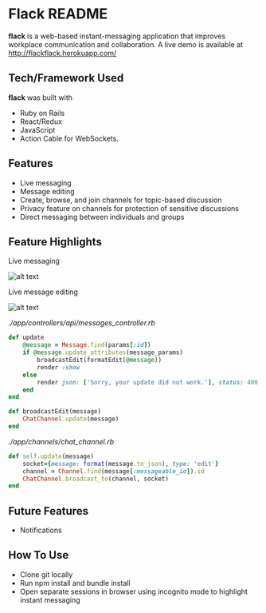 # Flack README

**flack** is a web-based instant-messaging application that improves workplace communication and collaboration. A live demo is available at http://flackflack.herokuapp.com/
 
## Tech/Framework Used
**flack** was built with
+ Ruby on Rails
+ React/Redux
+ JavaScript
+ Action Cable for WebSockets.



## Features
+ Live messaging
+ Message editing
+ Create, browse, and join channels for topic-based discussion
+ Privacy feature on channels for protection of sensitive discussions
+ Direct messaging between individuals and groups

## Feature Highlights
Live messaging

![alt text](https://media.giphy.com/media/TKRVyMb5SxLxAgwLMP/giphy.gif "sample conversation")

Live message editing

![alt text](https://media.giphy.com/media/l2ExAAkcFEbtl2WRpS/giphy.gif "sample conversation")

*./app/controllers/api/messages_controller.rb*
```ruby
def update
    @message = Message.find(params[:id])
    if @message.update_attributes(message_params)
        broadcastEdit(formatEdit(@message))
        render :show
    else
        render json: ['Sorry, your update did not work.'], status: 400
    end
end
```
```ruby
def broadcastEdit(message)
    ChatChannel.update(message)
end
```
*./app/channels/chat_channel.rb*
```ruby
def self.update(message)
    socket={message: format(message.to_json), type: 'edit'}
    channel = Channel.find(message[:messageable_id]).id
    ChatChannel.broadcast_to(channel, socket)
end
```
## Future Features
+ Notifications

## How To Use
+ Clone git locally
+ Run npm install and bundle install
+ Open separate sessions in browser using incognito mode to highlight instant messaging
